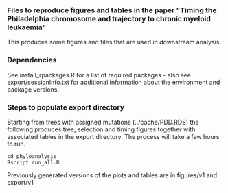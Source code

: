 ### Files to reproduce figures and tables in the paper "Timing the Philadelphia chromosome and trajectory to chronic myeloid leukaemia"
This produces some figures and files that are used in downstream analysis.

### Dependencies
See install_rpackages.R for a list of required packages - also see export/sessionInfo.txt for additional information about the environment and package versions.

### Steps to populate export directory 
Starting from trees with assigned mutations (../cache/PDD.RDS) the following produces tree, selection and timing figures together with associated tables in the export directory.  The process will take a few hours to run.  
```{bash}
cd phyloanalysis
Rscript run_all.R
```

Previously generated versions of the plots and tables are in figures/v1 and export/v1

